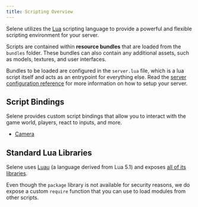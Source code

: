 ```yaml
---
title: Scripting Overview
---
```


Selene utilizes the [Lua](https://www.lua.org/) scripting language to provide a powerful and flexible scripting environment for your server.

Scripts are contained within **resource bundles** that are loaded from the `bundles` folder.
These bundles can also contain any additional assets, such as models, textures, and user interfaces. 

Bundles to be loaded are configured in the `server.lua` file, which is a lua script itself and acts as an entrypoint for everything else.
Read the [server configuration reference](../../configuration/server) for more information on how to setup your server.

## Script Bindings

Selene provides custom script bindings that allow you to interact with the game world, players, react to inputs, and more.

- [Camera](./camera/set_camera_mode)

## Standard Lua Libraries

Selene uses [Luau](https://luau.org/getting-started) (a language derived from Lua 5.1) and exposes [all of its libraries](https://luau.org/library).

Even though the `package` library is not available for security reasons, we do expose a custom `require` function that you can use to load modules from other scripts.
